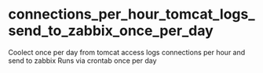# connections_per_hour_tomcat_logs_send_to_zabbix_once_per_day
Coolect once per day from tomcat access logs connections per hour and send to zabbix
Runs via crontab once per day
